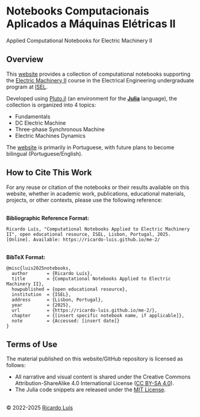 # Notebooks Computacionais Aplicados a Máquinas Elétricas II
Applied Computational Notebooks for Electric Machinery II

## Overview
This [website](https://ricardo-luis.github.io/me-2/) provides a collection of computational notebooks supporting the [Electric Machinery II](https://www.isel.pt/sites/default/files/FUC_202425_3894.pdf) course in the Electrical Engineering undergraduate program at [ISEL](https://www.isel.pt/en). 

Developed using [Pluto.jl](https://plutojl.org/) (an environment for the [**Julia**](https://julialang.org/) language), the collection is organized into 4 topics: 
- Fundamentals
- DC Electric Machine
- Three-phase Synchronous Machine
- Electric Machines Dynamics

The [website](https://ricardo-luis.github.io/me-2/) is primarily in Portuguese, with future plans to become bilingual (Portuguese/English).

## How to Cite This Work
For any reuse or citation of the notebooks or their results available on this website, whether in academic work, publications, educational materials, projects, or other contexts, please use the following reference:

\
**Bibliographic Reference Format:**
```
Ricardo Luís, "Computational Notebooks Applied to Electric Machinery II", open educational resource, ISEL, Lisbon, Portugal, 2025. [Online]. Available: https://ricardo-luis.github.io/me-2/
```

\
**BibTeX Format:**
```bitex
@misc{luis2025notebooks,
  author       = {Ricardo Luís},
  title        = {Computational Notebooks Applied to Electric Machinery II},
  howpublished = {open educational resource},
  institution  = {ISEL},
  address      = {Lisbon, Portugal},
  year         = {2025},
  url          = {https://ricardo-luis.github.io/me-2/},
  chapter      = {[insert specific notebook name, if applicable]},
  note         = {Accessed: [insert date]}
}
```

## Terms of Use
The material published on this website/GitHub repository is licensed as follows:
- All narrative and visual content is shared under the Creative Commons Attribution-ShareAlike 4.0 International License ([CC BY-SA 4.0](http://creativecommons.org/licenses/by-sa/4.0/)).
- The Julia code snippets are released under the [MIT License](https://opensource.org/licenses/MIT).

\
© 2022-2025 [Ricardo Luís](https://ricardo-luis.github.io)
